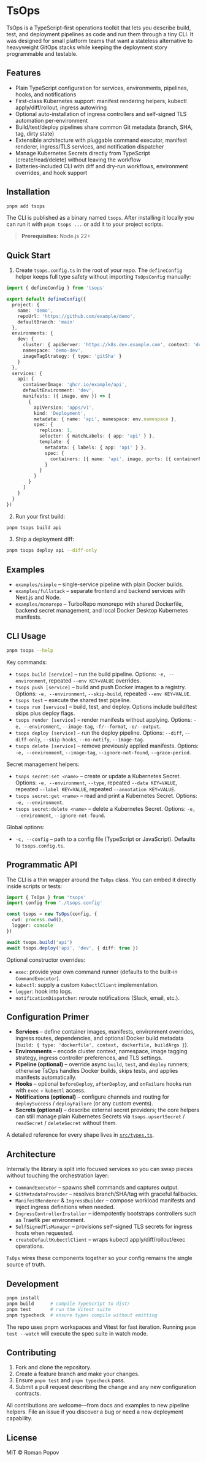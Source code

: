 # TsOps

TsOps is a TypeScript-first operations toolkit that lets you describe build, test, and deployment pipelines as code and run them through a tiny CLI. It was designed for small platform teams that want a stateless alternative to heavyweight GitOps stacks while keeping the deployment story programmable and testable.

## Features

- Plain TypeScript configuration for services, environments, pipelines, hooks, and notifications
- First-class Kubernetes support: manifest rendering helpers, kubectl apply/diff/rollout, ingress autowiring
- Optional auto-installation of ingress controllers and self-signed TLS automation per-environment
- Build/test/deploy pipelines share common Git metadata (branch, SHA, tag, dirty state)
- Extensible architecture with pluggable command executor, manifest renderer, ingress/TLS services, and notification dispatcher
- Manage Kubernetes Secrets directly from TypeScript (create/read/delete) without leaving the workflow
- Batteries-included CLI with diff and dry-run workflows, environment overrides, and hook support

## Installation

```bash
pnpm add tsops
```

The CLI is published as a binary named `tsops`. After installing it locally you can run it with `pnpm tsops ...` or add it to your project scripts.

> **Prerequisites:** Node.js 22+

## Quick Start

1. Create `tsops.config.ts` in the root of your repo. The `defineConfig` helper keeps full type safety without importing `TsOpsConfig` manually:

```ts
import { defineConfig } from 'tsops'

export default defineConfig({
  project: {
    name: 'demo',
    repoUrl: 'https://github.com/example/demo',
    defaultBranch: 'main'
  },
  environments: {
    dev: {
      cluster: { apiServer: 'https://k8s.dev.example.com', context: 'dev' },
      namespace: 'demo-dev',
      imageTagStrategy: { type: 'gitSha' }
    }
  },
  services: {
    api: {
      containerImage: 'ghcr.io/example/api',
      defaultEnvironment: 'dev',
      manifests: ({ image, env }) => [
        {
          apiVersion: 'apps/v1',
          kind: 'Deployment',
          metadata: { name: 'api', namespace: env.namespace },
          spec: {
            replicas: 1,
            selector: { matchLabels: { app: 'api' } },
            template: {
              metadata: { labels: { app: 'api' } },
              spec: {
                containers: [{ name: 'api', image, ports: [{ containerPort: 8080 }] }]
              }
            }
          }
        }
      ]
    }
  }
})
```

2. Run your first build:

```bash
pnpm tsops build api
```

3. Ship a deployment diff:

```bash
pnpm tsops deploy api --diff-only
```

## Examples

- `examples/simple` – single-service pipeline with plain Docker builds.
- `examples/fullstack` – separate frontend and backend services with Next.js and Node.
- `examples/monorepo` – TurboRepo monorepo with shared Dockerfile, backend secret management, and local Docker Desktop Kubernetes manifests.

## CLI Usage

```bash
pnpm tsops --help
```

Key commands:

- `tsops build [service]` – run the build pipeline. Options: `-e, --environment`, repeated `--env KEY=VALUE` overrides.
- `tsops push [service]` – build and push Docker images to a registry. Options: `-e, --environment`, `--skip-build`, repeated `--env KEY=VALUE`.
- `tsops test` – execute the shared test pipeline.
- `tsops run [service]` – build, test, and deploy. Options include build/test skips plus deploy flags.
- `tsops render [service]` – render manifests without applying. Options: `-e, --environment`, `--image-tag`, `-f/--format`, `-o/--output`.
- `tsops deploy [service]` – run the deploy pipeline. Options: `--diff`, `--diff-only`, `--skip-hooks`, `--no-notify`, `--image-tag`.
- `tsops delete [service]` – remove previously applied manifests. Options: `-e, --environment`, `--image-tag`, `--ignore-not-found`, `--grace-period`.

Secret management helpers:

- `tsops secret:set <name>` – create or update a Kubernetes Secret. Options: `-e, --environment`, `--type`, repeated `--data KEY=VALUE`, repeated `--label KEY=VALUE`, repeated `--annotation KEY=VALUE`.
- `tsops secret:get <name>` – read and print a Kubernetes Secret. Options: `-e, --environment`.
- `tsops secret:delete <name>` – delete a Kubernetes Secret. Options: `-e, --environment`, `--ignore-not-found`.

Global options:

- `-c, --config` – path to a config file (TypeScript or JavaScript). Defaults to `tsops.config.ts`.

## Programmatic API

The CLI is a thin wrapper around the `TsOps` class. You can embed it directly inside scripts or tests:

```ts
import { TsOps } from 'tsops'
import config from './tsops.config'

const tsops = new TsOps(config, {
  cwd: process.cwd(),
  logger: console
})

await tsops.build('api')
await tsops.deploy('api', 'dev', { diff: true })
```

Optional constructor overrides:

- `exec`: provide your own command runner (defaults to the built-in `CommandExecutor`).
- `kubectl`: supply a custom `KubectlClient` implementation.
- `logger`: hook into logs.
- `notificationDispatcher`: reroute notifications (Slack, email, etc.).

## Configuration Primer

- **Services** – define container images, manifests, environment overrides, ingress routes, dependencies, and optional Docker build metadata (`build: { type: 'dockerfile', context, dockerfile, buildArgs }`).
- **Environments** – encode cluster context, namespace, image tagging strategy, ingress controller preferences, and TLS settings.
- **Pipeline (optional)** – override async `build`, `test`, and `deploy` runners; otherwise TsOps handles Docker builds, skips tests, and applies manifests automatically.
- **Hooks** – optional `beforeDeploy`, `afterDeploy`, and `onFailure` hooks run with `exec` + `kubectl` access.
- **Notifications (optional)** – configure channels and routing for `deploySuccess` / `deployFailure` (or any custom events).
- **Secrets (optional)** – describe external secret providers; the core helpers can still manage plain Kubernetes Secrets via `tsops.upsertSecret` / `readSecret` / `deleteSecret` without them.

A detailed reference for every shape lives in [`src/types.ts`](src/types.ts).

## Architecture

Internally the library is split into focused services so you can swap pieces without touching the orchestration layer:

- `CommandExecutor` – spawns shell commands and captures output.
- `GitMetadataProvider` – resolves branch/SHA/tag with graceful fallbacks.
- `ManifestRenderer` & `IngressBuilder` – compose workload manifests and inject ingress definitions when needed.
- `IngressControllerInstaller` – idempotently bootstraps controllers such as Traefik per environment.
- `SelfSignedTlsManager` – provisions self-signed TLS secrets for ingress hosts when requested.
- `createDefaultKubectlClient` – wraps kubectl apply/diff/rollout/exec operations.

`TsOps` wires these components together so your config remains the single source of truth.

## Development

```bash
pnpm install
pnpm build      # compile TypeScript to dist/
pnpm test       # run the Vitest suite
pnpm typecheck  # ensure types compile without emitting
```

The repo uses pnpm workspaces and Vitest for fast iteration. Running `pnpm test --watch` will execute the spec suite in watch mode.

## Contributing

1. Fork and clone the repository.
2. Create a feature branch and make your changes.
3. Ensure `pnpm test` and `pnpm typecheck` pass.
4. Submit a pull request describing the change and any new configuration contracts.

All contributions are welcome—from docs and examples to new pipeline helpers. File an issue if you discover a bug or need a new deployment capability.

## License

MIT © Roman Popov

